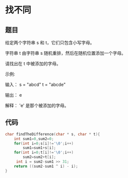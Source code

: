 # 找不同

## 题目

给定两个字符串 s 和 t，它们只包含小写字母。

字符串 t 由字符串 s 随机重排，然后在随机位置添加一个字母。

请找出在 t 中被添加的字母。

 

示例:

输入：
s = "abcd"
t = "abcde"

输出：
e

解释：
'e' 是那个被添加的字母。

## 代码

```c
char findTheDifference(char * s, char * t){
    int sum1=0,sum2=0;
    for(int i=0;s[i]!='\0';i++)
        sum1=sum1+s[i];
    for(int i=0;t[i]!='\0';i++)
        sum2=sum2+t[i];
     int i = sum2-sum1 >> 31;
    return ((sum2-sum1 ^ i) - i);
}
```

